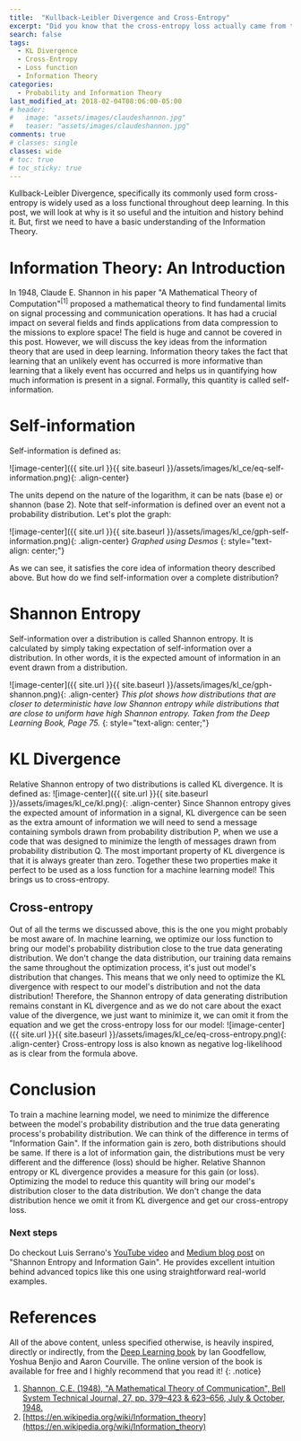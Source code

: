 ```yaml
---
title:  "Kullback-Leibler Divergence and Cross-Entropy"
excerpt: "Did you know that the cross-entropy loss actually came from the branch of Information Theory? No? Let's explore!"
search: false
tags: 
  - KL Divergence
  - Cross-Entropy
  - Loss function
  - Information Theory
categories:
  - Probability and Information Theory
last_modified_at: 2018-02-04T08:06:00-05:00
# header:
#   image: "assets/images/claudeshannon.jpg"
#   teaser: "assets/images/claudeshannon.jpg"
comments: true
# classes: single
classes: wide
# toc: true
# toc_sticky: true
---
```


Kullback-Leibler Divergence, specifically its commonly used form cross-entropy is widely used as a loss functional throughout deep learning. In this post, we will look at why is it so useful and the intuition and history behind it. But, first we need to have a basic understanding of the Information Theory.

# Information Theory: An Introduction
In 1948, Claude E. Shannon in his paper "A Mathematical Theory of Computation"<sup>[1]</sup> proposed a mathematical theory to find fundamental limits on signal processing and communication operations. It has had a crucial impact on several fields and finds applications from data compression to the missions to explore space! The field is huge and cannot be covered in this post. However, we will discuss the key ideas from the information theory that are used in deep learning. 
Information theory takes the fact that learning that an unlikely event has occurred is more informative than learning that a likely event has occurred and helps us in quantifying how much information is present in a signal.
Formally, this quantity is called self-information.

# Self-information
Self-information is defined as:

![image-center]({{ site.url }}{{ site.baseurl }}/assets/images/kl_ce/eq-self-information.png){: .align-center}

The units depend on the nature of the logarithm, it can be nats (base e) or shannon (base 2). Note that self-information is defined over an event not a probability distribution. Let's plot the graph:

![image-center]({{ site.url }}{{ site.baseurl }}/assets/images/kl_ce/gph-self-information.png){: .align-center}
*Graphed using Desmos*
{: style="text-align: center;"}

As we can see, it satisfies the core idea of information theory described above. But how do we find self-information over a complete distribution?

# Shannon Entropy
Self-information over a distribution is called Shannon entropy. It is calculated by simply taking expectation of self-information over a distribution. In other words, it is the expected amount of information in an event drawn from a distribution.

![image-center]({{ site.url }}{{ site.baseurl }}/assets/images/kl_ce/gph-shannon.png){: .align-center}
*This plot shows how distributions that are closer to deterministic have low Shannon entropy while distributions that are close to uniform have high Shannon entropy. Taken from the Deep Learning Book, Page 75.*
{: style="text-align: center;"}

# KL Divergence
Relative Shannon entropy of two distributions is called KL divergence. It is defined as:
![image-center]({{ site.url }}{{ site.baseurl }}/assets/images/kl_ce/kl.png){: .align-center}
Since Shannon entropy gives the expected amount of information in a signal, KL divergence can be seen as the extra amount of information we will need to send a message containing symbols drawn from probability distribution P, when we use a code that was designed to minimize the length of messages drawn from probability distribution Q. The most important property of KL divergence is that it is always greater than zero. Together these two properties make it perfect to be used as a loss function for a machine learning model! This brings us to cross-entropy.

## Cross-entropy
Out of all the terms we discussed above, this is the one you might probably be most aware of. In machine learning, we optimize our loss function to bring our model's probability distribution close to the true data generating distribution. We don't change the data distribution, our training data remains the same throughout the optimization process, it's just out model's distribution that changes. This means that we only need to optimize the KL divergence with respect to our model's distribution and not the data distribution! Therefore, the Shannon entropy of data generating distribution remains constant in KL divergence and as we do not care about the exact value of the divergence, we just want to minimize it, we can omit it from the equation and we get the cross-entropy loss for our model:
![image-center]({{ site.url }}{{ site.baseurl }}/assets/images/kl_ce/eq-cross-entropy.png){: .align-center}
Cross-entropy loss is also known as negative log-likelihood as is clear from the formula above.

# Conclusion
To train a machine learning model, we need to minimize the difference between the model's probability distribution and the true data generating process's probability distribution. We can think of the difference in terms of "Information Gain". If the information gain is zero, both distributions should be same. If there is a lot of information gain, the distributions must be very different and the difference (loss) should be higher. Relative Shannon entropy or KL divergence provides a measure for this gain (or loss). Optimizing the model to reduce this quantity will bring our model's distribution closer to the data distribution. We don't change the data distribution hence we omit it from KL divergence and get our cross-entropy loss.

### Next steps
Do checkout Luis Serrano's [YouTube video](https://www.youtube.com/watch?v=9r7FIXEAGvs) and [Medium blog post](https://medium.com/udacity/shannon-entropy-information-gain-and-picking-balls-from-buckets-5810d35d54b4) on "Shannon Entropy and Information Gain". He provides excellent intuition behind advanced topics like this one using straightforward real-world examples.

# References

All of the above content, unless specified otherwise, is heavily inspired, directly or indirectly, from the [Deep Learning book](https://www.deeplearningbook.org/) by Ian Goodfellow, Yoshua Benjio and Aaron Courville. The online version of the book is available for free and I highly recommend that you read it!
{: .notice}

1. [Shannon, C.E. (1948), "A Mathematical Theory of Communication", Bell System Technical Journal, 27, pp. 379–423 & 623–656, July & October, 1948.](https://dl.acm.org/citation.cfm?id=584093)
2. [https://en.wikipedia.org/wiki/Information_theory](https://en.wikipedia.org/wiki/Information_theory)